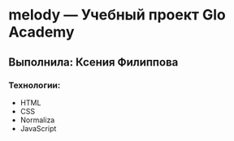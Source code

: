 # melody — Учебный проект Glo Academy
## Выполнила: Ксения Филиппова

### Технологии:
- HTML
- CSS
- Normaliza
- JavaScript
